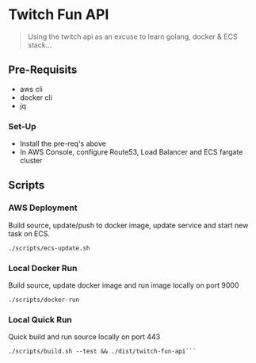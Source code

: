 # Twitch Fun API
> Using the twitch api as an excuse to learn golang, docker & ECS stack...

## Pre-Requisits
  * aws cli
  * docker cli
  * jq

### Set-Up
* Install the pre-req's above
* In AWS Console, configure Route53, Load Balancer and ECS fargate cluster

## Scripts
### AWS Deployment
Build source, update/push to docker image, update service and start new task on ECS.
  ```
  ./scripts/ecs-update.sh
  ```
### Local Docker Run
  Build source, update docker image and run image locally on port 9000
  ```
  ./scripts/docker-run
  ```

### Local Quick Run
  Quick build and run source locally on port 443
  ```
  ./scripts/build.sh --test && ./dist/twitch-fun-api```
  ```